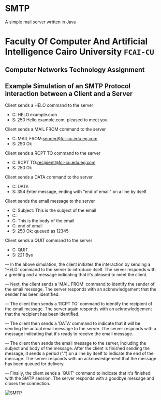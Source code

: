 # SMTP
A simple mail server written in Java

# Faculty Of Computer And Artificial Intelligence Cairo University `FCAI-CU`

## 	Computer Networks Technology Assignment


## Example Simulation of an SMTP Protocol interaction between a Client and a Server

Client sends a HELO command to the server
- C: HELO example.com
- S: 250 Hello example.com, pleased to meet you.


Client sends a MAIL FROM command to the server
- C: MAIL FROM:<sender@fci-cu.edu.eg.com>
- S: 250 Ok

Client sends a RCPT TO command to the server
- C: RCPT TO:<recipient@fci-cu.edu.eg.com>
- S: 250 Ok

Client sends a DATA command to the server
- C: DATA
- S: 354 Enter message, ending with "end of email" on a line by itself

Client sends the email message to the server
- C: Subject: This is the subject of the email
- C:
- C: This is the body of the email
- C: end of email
- S: 250 Ok: queued as 12345

Client sends a QUIT command to the server
- C: QUIT
- S: 221 Bye



-- In the above simulation, the client initiates the interaction by sending a 'HELO' command to the server to introduce itself. The server responds with a greeting and a message indicating that it's pleased to meet the client.

-- Next, the client sends a 'MAIL FROM' command to identify the sender of the email message. The server responds with an acknowledgement that the sender has been identified.

-- The client then sends a 'RCPT TO' command to identify the recipient of the email message. The server again responds with an acknowledgement that the recipient has been identified.

-- The client then sends a 'DATA' command to indicate that it will be sending the actual email message to the server. The server responds with a message indicating that it's ready to receive the email message.

-- The client then sends the email message to the server, including the subject and body of the message. After the client is finished sending the message, it sends a period (".") on a line by itself to indicate the end of the message. The server responds with an acknowledgement that the message has been queued for delivery.

-- Finally, the client sends a 'QUIT' command to indicate that it's finished with the SMTP session. The server responds with a goodbye message and closes the connection.


![SMTP](https://img.shields.io/badge/SMTP-supported-brightgreen.svg)
